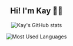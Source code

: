 <h2 align="center"> 
Hi! I'm Kay 👨‍💻 
</h2>

<p align="center">
<img alt="Kay's GitHub stats" src="https://github-readme-stats.vercel.app/api?username=KaylingW&show_icons=true&count_private=true&theme=dracula" />
  </p>

<p align="center">
  <img alt="Most Used Languages" src="https://github-readme-stats.vercel.app/api/top-langs/?username=KaylingW&layout=compact" />
</p>
<!--
**KaylingW/KaylingW** is a ✨ _special_ ✨ repository because its `README.md` (this file) appears on your GitHub profile.

Here are some ideas to get you started:

- 🔭 I’m currently working on ...
- 🌱 I’m currently learning ...
- 👯 I’m looking to collaborate on ...
- 🤔 I’m looking for help with ...
- 💬 Ask me about ...
- 📫 How to reach me: ...
- 😄 Pronouns: ...
- ⚡ Fun fact: ...
-->
